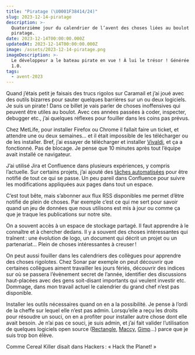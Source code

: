 ```yaml
---
title: "Piratage (\U0001F38414/24)"
slug: 2023-12-14-piratage
description: >-
  Quatorzième jour du calendrier de l’avent des choses liées au boulot : le
  piratage.
date: 2023-12-14T00:00:00.000Z
updatedAt: 2023-12-14T00:00:00.000Z
image: /assets/2023-12-14-piratage.png
imageDescription: >-
  Le développeur a le bateau pirate en vue ! À lui le trésor ! Générée avec SDXL
  1.0.
tags:
  - avent-2023
---
```


Quand j’étais petit je faisais des trucs rigolos sur Caramail et j’ai joué avec des outils bizarres pour sauter quelques barrières sur un ou deux logiciels. Je suis un pirate ! Dans ce billet je vais parler de choses inoffensives qui peuvent être utiles au boulot. Avec ces années passées à coder, inspecter, debugger etc., j’ai quelques réflexes pour fouiller dans les coins pas prévus.

Chez MetLife, pour installer Firefox ou Chrome il fallait faire un ticket, et attendre une ou deux semaines… et il était impossible de les télécharger ou de les installer. Bref, j’ai essayer de télécharger et installer [Vivaldi](https://vivaldi.com/fr/), et ça a fonctionné. Pas de blocage. Je pense que 10 minutes après tout l’équipe avait installé ce navigateur.

J’ai utilisé Jira et Confluence dans plusieurs expériences, y compris l’actuelle. Sur certains projets, j’ai ajouté des [tâches automatisées](https://www.atlassian.com/software/jira/guides/automation/overview#what-is-automation) pour être notifié de tout ce qui se passe. Un peu pareil dans Confluence pour suivre les modifications appliquées aux pages dans tout un espace.

C’est tout bête, mais s’abonner aux flux RSS disponibles me permet d’être notifié de plein de choses. Par exemple c’est ce qui me sert pour savoir quand un jeu de données que nous utilisons est mis à jour ou comme ça que je traque les publications sur notre site.

On a souvent accès à un espace de stockage partagé. Il faut apprendre à le connaître et à chercher dedans. Il y a souvent des choses intéressantes qui traînent : une évolution de logo, un document qui décrit un projet ou un partenariat… Plein de choses intéressantes à creuser !

On peut aussi fouiller dans les calendriers des collègues pour apprendre des choses rigolotes. Chez Sonar par exemple on peut découvrir que certaines collègues aiment travailler les jours fériés, découvrir des indices sur où se passera l’évènement secret de l’année, identifier des discussions haut-placées avec des gens soit-disant importants qui veulent investir etc. Dommage, dans mon travail actuel le calendrier du grand chef n’est pas disponible.

Installer les outils nécessaires quand on en a la possibilité. Je pense à l’ordi de la cheffe sur lequel elle n’est pas admin. Lorsqu’elle a reçu les droits pour résoudre un souci, on en a profiter pour installer autre chose dont elle avait besoin. Je n’ai pas ce souci, je suis admin, et j’ai fait valider l’utilisation de quelques logiciels open source ([Rectangle](https://github.com/rxhanson/Rectangle), [Maccy](https://github.com/p0deje/Maccy), [Gimp](https://www.gimp.org/)...) parce que je suis trop bon élève.

Comme Cereal Killer disait dans Hackers : « Hack the Planet! »
